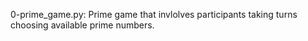 0-prime_game.py: Prime game that invlolves participants taking turns choosing available prime numbers.